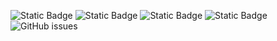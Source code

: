 ![Static Badge](https://img.shields.io/badge/blacklists-60-000000) ![Static Badge](https://img.shields.io/badge/blacklisted-2951412-cc0000) ![Static Badge](https://img.shields.io/badge/whitelisted-2242-00CC00) ![Static Badge](https://img.shields.io/badge/streaming_blacklist-28106-000000) ![GitHub issues](https://img.shields.io/github/issues/fabriziosalmi/blacklists)
